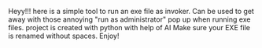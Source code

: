 Heyy!!!
here is a simple tool to run an exe file as invoker. Can be used to get away with those annoying "run as administrator" pop up when running exe files. 
project is created with python with help of AI
Make sure your EXE file is renamed without spaces. Enjoy!
